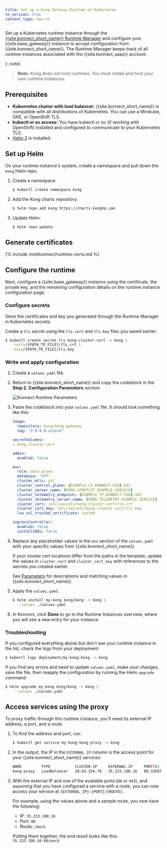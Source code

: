 ```yaml
---
title: Set up a Kong Gateway Runtime on Kubernetes
no_version: true
content_type: how-to
---
```

Set up a Kubernetes runtime instance through the
[{{site.konnect_short_name}} Runtime Manager](/konnect/runtime-manager) and
configure your {{site.base_gateway}} instance to accept configuration from
{{site.konnect_short_name}}. The Runtime Manager keeps track of all runtime
instances associated with the {{site.konnect_saas}} account.

{:.note}
> **Note:** Kong does not host runtimes. You must install and host your own
runtime instances.

## Prerequisites

* **Kubernetes cluster with load balancer:** {{site.konnect_short_name}} is
compatible with all distributions of Kubernetes. You can use a Minikube, GKE,
or OpenShift TLS.
* **kubectl or oc access:** You have kubectl or oc (if working with OpenShift)
installed and configured to communicate to your Kubernetes TLS.
* [Helm 3](https://helm.sh/docs/intro/install/) is installed.

## Set up Helm

On your runtime instance's system, create a namespace and pull down the `kong` Helm repo.

1. Create a namespace:
    ```sh
    $ kubectl create namespace kong
    ```

2. Add the Kong charts repository:
    ```bash
    $ helm repo add kong https://charts.konghq.com
    ```

3. Update Helm:
    ```bash
    $ helm repo update
    ```

## Generate certificates

{% include /md/konnect/runtime-certs.md %}

## Configure the runtime

Next, configure a {{site.base_gateway}} instance using the certificate, the
private key, and the remaining configuration details on the
runtime instance configuration page.

### Configure secrets

Store the certificates and key you generated through the Runtime Manager in
Kubernetes secrets.

Create a `tls` secret using the `tls.cert` and `tls.key` files
you saved earlier:

```bash
$ kubectl create secret tls kong-cluster-cert -n kong \
  --cert=/{PATH_TO_FILE}/tls.crt \
  --key=/{PATH_TO_FILE}/tls.key
```

### Write and apply configuration

1. Create a `values.yaml` file.


2. Return to {{site.konnect_short_name}} and copy the
codeblock in the **Step 2. Configuration Parameters** section.

    ![Konnect Runtime Parameters](/assets/images/docs/konnect/konnect-runtime-manager.png)

3. Paste the codeblock into your `values.yaml` file. It should look something
like this:

    ```yaml
    image:
      repository: kong/kong-gateway
      tag: "2.8.0.0-alpine"

    secretVolumes:
    - kong-cluster-cert

    admin:
      enabled: false

    env:
      role: data_plane
      database: "off"
      cluster_mtls: pki
      cluster_control_plane: {EXAMPLE.CP.KONNECT.FOO}:443
      cluster_server_name: {KONG-CPOUTLET-EXAMPLE.SERVICE}
      cluster_telemetry_endpoint: {EXAMPLE.TP.KONNECT.FOO}:443
      cluster_telemetry_server_name: {KONG-TELEMETRY-EXAMPLE.SERVICE}
      cluster_cert: /etc/secrets/kong-cluster-cert/tls.crt
      cluster_cert_key: /etc/secrets/kong-cluster-cert/tls.key
      lua_ssl_trusted_certificate: system

    ingressController:
      enabled: false
      installCRDs: false
    ```

4. Replace any placeholder values in the `env` section of the `values.yaml`
with your specific values from {{site.konnect_short_name}}.

    If your cluster cert locations differ from the paths in the template, update
    the values in `cluster_cert` and `cluster_cert_key`
    with references to the secrets you created earlier.

    See [Parameters](/konnect/runtime-manager/runtime-instances/runtime-parameter-reference) for
    descriptions and matching values in {{site.konnect_short_name}}.

5. Apply the `values.yaml`:

    ```bash
    $ helm install my-kong kong/kong -n kong \
      --values ./values.yaml
    ```

6. In Konnect, click **Done** to go to the Runtime Instances overview, where you will
see a new entry for your instance.

### Troubleshooting

If you configured everything above but don't see your runtime instance in the
list, check the logs from your deployment:

```bash
$ kubectl logs deployment/my-kong-kong -n kong
```

If you find any errors and need to update `values.yaml`, make your changes,
save the file, then reapply the configuration by running the Helm `upgrade`
command:

```bash
$ helm upgrade my-kong kong/kong -n kong \
    --values ./values.yaml
```

## Access services using the proxy

To proxy traffic through this runtime instance, you'll need its external IP
address, a port, and a route.

1. To find the address and port, run:

    ```bash
    $ kubectl get service my-kong-kong-proxy -n kong
    ```

2. In the output, the IP in the `EXTERNAL_IP` column is the access point for
your {{site.konnect_short_name}} services:

    ```bash
    NAME         TYPE           CLUSTER-IP     EXTERNAL-IP     PORT(S)                      AGE
    kong-proxy   LoadBalancer   10.63.254.78   35.233.198.16   80:32697/TCP,443:32365/TCP   22h
    ```

3. With the external IP and one of the available ports (`80` or `443`),
and assuming that you have configured a service with a route,
you can now access your service at `{EXTERNAL_IP}:{PORT}/{ROUTE}`.

    For example, using the values above and a sample route, you now have the
    following:
    * IP: `35.233.198.16`
    * Port: `80`
    * Route: `/mock`

    Putting them together, the end result looks like this:
    `35.233.198.16:80/mock`
